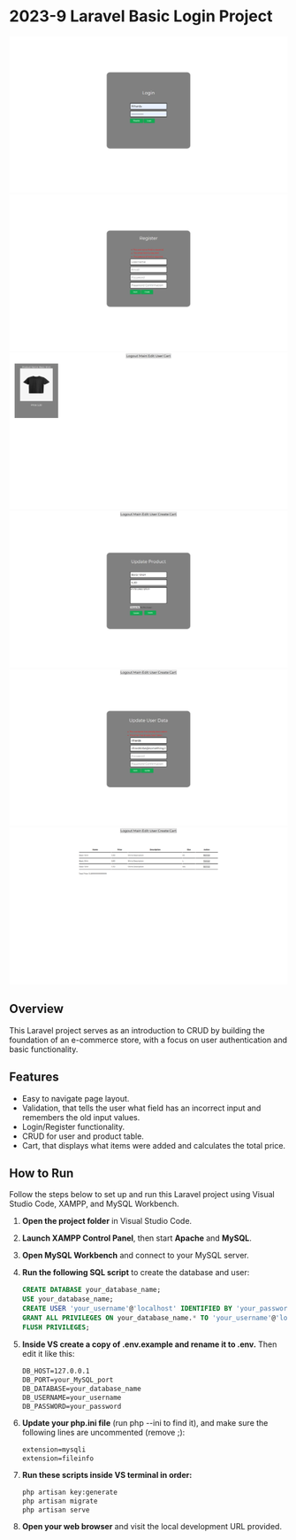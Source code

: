 # 2023-9 Laravel Basic Login Project

![Login Page](project_images/login_page.png)
![Register Page](project_images/register_page.png)
![Main Page](project_images/main_page.png)
![Update Product Page](project_images/update_product_page.png)
![Update User Page](project_images/update_user_page.png)
![Cart Page](project_images/cart_page.png)

## Overview  
This Laravel project serves as an introduction to CRUD by building the foundation of an e-commerce store, with a focus on user authentication and basic functionality.

## Features
- Easy to navigate page layout.
- Validation, that tells the user what field has an incorrect input and remembers the old input values.
- Login/Register functionality.
- CRUD for user and product table.
- Cart, that displays what items were added and calculates the total price.

## How to Run

Follow the steps below to set up and run this Laravel project using Visual Studio Code, XAMPP, and MySQL Workbench.

1. **Open the project folder** in Visual Studio Code.

2. **Launch XAMPP Control Panel**, then start **Apache** and **MySQL**.

3. **Open MySQL Workbench** and connect to your MySQL server.

4. **Run the following SQL script** to create the database and user:
 
   ```sql
   CREATE DATABASE your_database_name;
   USE your_database_name;
   CREATE USER 'your_username'@'localhost' IDENTIFIED BY 'your_password';
   GRANT ALL PRIVILEGES ON your_database_name.* TO 'your_username'@'localhost';
   FLUSH PRIVILEGES;
   ```

5. **Inside VS create a copy of .env.example and rename it to .env.** Then edit it like this:
 
    ```DB_CONNECTION=mysql
    DB_HOST=127.0.0.1
    DB_PORT=your_MySQL_port
    DB_DATABASE=your_database_name
    DB_USERNAME=your_username
    DB_PASSWORD=your_password
    ```

6. **Update your php.ini file** (run php --ini to find it), and make sure the following lines are uncommented (remove ;):
   
    ```extension=pdo_mysql
    extension=mysqli
    extension=fileinfo
    ```

7. **Run these scripts inside VS terminal in order:**

    ```composer install
    php artisan key:generate
    php artisan migrate
    php artisan serve
    ```

9. **Open your web browser** and visit the local development URL provided.
